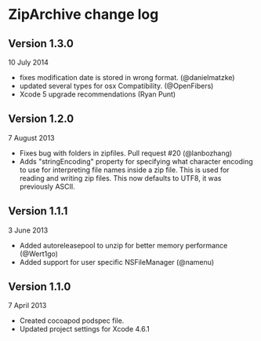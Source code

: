 # ZipArchive change log

## Version 1.3.0

10 July 2014

* fixes modification date is stored in wrong format. (@danielmatzke)
* updated several types for osx Compatibility. (@OpenFibers)
* Xcode 5 upgrade recommendations (Ryan Punt)

## Version 1.2.0

7 August 2013

* Fixes bug with folders in zipfiles. Pull request #20 (@lanbozhang)
* Adds "stringEncoding" property for specifying what character encoding to use for interpreting file names inside a zip file. This is used for reading and writing zip files. This now defaults to UTF8, it was previously ASCII.

## Version 1.1.1

3 June 2013

* Added autoreleasepool to unzip for better memory performance (@Wert1go)
* Added support for user specific NSFileManager (@namenu)

## Version 1.1.0

7 April 2013

* Created cocoapod podspec file.
* Updated project settings for Xcode 4.6.1
